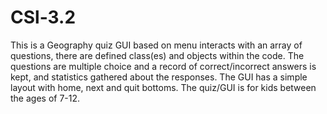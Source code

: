 # CSl-3.2

This is a Geography quiz GUI based on menu interacts with an array of questions, there are defined class(es) and objects within the code. The questions are multiple choice and a record of correct/incorrect answers is kept, and statistics gathered about the responses. The GUI has a simple layout with home, next and quit bottoms. The quiz/GUI is for kids between the ages of 7-12.
